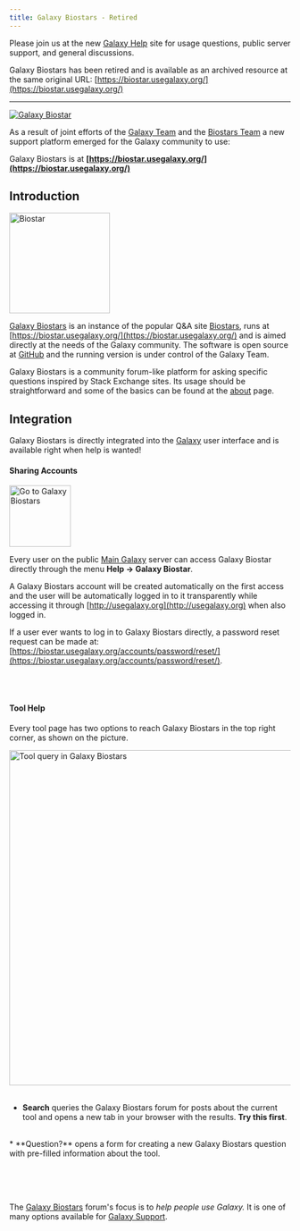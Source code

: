 ```yaml
---
title: Galaxy Biostars - Retired
---
```


Please join us at the new [Galaxy Help](https://help.galaxyproject.org/) site for usage questions, public server support, and general discussions.

Galaxy Biostars has been retired and is available as an archived resource at the same original URL: [https://biostar.usegalaxy.org/](https://biostar.usegalaxy.org/)

----


<div class='center'><a href='https://biostar.usegalaxy.org/'><img src="/images/logos/GalaxyBiostar.png" alt="Galaxy Biostar"  /></a></div>




As a result of joint efforts of the [Galaxy Team](/galaxy-team/) and the [Biostars Team](https://github.com/ialbert/biostar-central/graphs/contributors) a new support platform emerged for the Galaxy community to use: 

Galaxy Biostars is at **[https://biostar.usegalaxy.org/](https://biostar.usegalaxy.org/)**

## Introduction

<div class='right'><a href='https://www.biostars.org/'><img src="/images/logos/BiostarLogo.png" alt="Biostar" width="180" /></a></div>

[Galaxy Biostars](https://biostar.usegalaxy.org/) is an instance of the popular Q&A site [Biostars](https://www.biostars.org/), runs at [https://biostar.usegalaxy.org/](https://biostar.usegalaxy.org/) and is aimed directly at the needs of the Galaxy community. The software is open source at [GitHub](https://github.com/ialbert/biostar-central) and the running version is under control of the Galaxy Team.

Galaxy Biostars is a community forum-like platform for asking specific questions inspired by Stack Exchange sites. Its usage should be straightforward and some of the basics can be found at the [about](https://biostar.usegalaxy.org/info/about/) page.

## Integration

Galaxy Biostars is directly integrated into the [Galaxy](http://usegalaxy.org) user interface and is available right when help is wanted!

#### Sharing Accounts

<div class='left'><img src="/images/screenshots/BiostarUserMenu.png" alt="Go to Galaxy Biostars" width="110" /></div>

Every user on the public [Main Galaxy](/main/) server can access Galaxy Biostar directly through the menu **Help &rarr; Galaxy Biostar**. 
<br />

A Galaxy Biostars account will be created automatically on the first access and the user will be automatically logged in to it transparently while accessing it through [http://usegalaxy.org](http://usegalaxy.org) when also logged in.
<br />

If a user ever wants to log in to Galaxy Biostars directly, a password reset request can be made at: [https://biostar.usegalaxy.org/accounts/password/reset/](https://biostar.usegalaxy.org/accounts/password/reset/).

<br /><br />
#### Tool Help

Every tool page has two options to reach Galaxy Biostars in the top right corner, as shown on the picture.

<div class='right'><img src="/images/screenshots/BiostarToolMenu.png" alt="Tool query in Galaxy Biostars" width="600" /></div>

<br />

* **Search** queries the Galaxy Biostars forum for posts about the current tool and opens a new tab in your browser with the results. **Try this first**.

<br />
* **Question?** opens a form for creating a new Galaxy Biostars question with pre-filled information about the tool.

<br /><br /><br />

The [Galaxy Biostars](https://biostar.usegalaxy.org/) forum's focus is to *help people use Galaxy.* It is one of many options available for [Galaxy Support](/support/).
